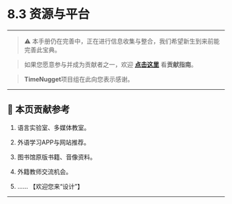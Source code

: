 # 8.3 资源与平台

---

> ⚠️ 本手册仍在完善中，正在进行信息收集与整合，我们希望新生到来前能完善此宝典。  

> 如果您愿意参与并成为贡献者之一，欢迎 **[点击这里](/CONTRIBUTING.md)** 看**贡献指南**。

> **TimeNugget**项目组在此向您表示感谢。

---

## 📌 本页贡献参考

1. 语言实验室、多媒体教室。

2. 外语学习APP与网站推荐。

3. 图书馆原版书籍、音像资料。

4. 外籍教师交流机会。

5. ……  【欢迎您来“设计”】

---
